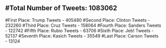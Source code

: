 #Total Number of Tweets: 1083062 
---
#First Place: Trump Tweets - 405480
#Second Place: Clinton Tweets - 232260
#Third Place: Cruz Tweets - 158064
#Fourth Place: Sanders Tweets - 122742
#Fifth Place: Rubio Tweets - 63706
#Sixth Place: Jeb! Tweets - 52137
#Seventh Place: Kasich Tweets - 35549
#Last Place: Carson Tweets - 13124
